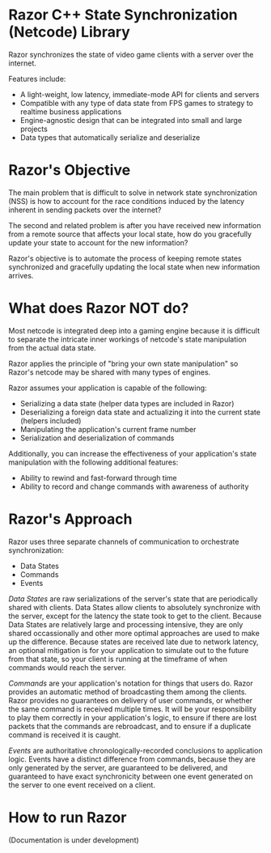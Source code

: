 # Razor C++ State Synchronization (Netcode) Library

Razor synchronizes the state of video game clients with a server over
the internet.

Features include:

* A light-weight, low latency, immediate-mode API for clients and servers
* Compatible with any type of data state from FPS games to strategy to realtime business applications
* Engine-agnostic design that can be integrated into small and large projects
* Data types that automatically serialize and deserialize

# Razor's Objective

The main problem that is difficult to solve in network state
synchronization (NSS) is how to account for the race conditions induced by
the latency inherent in sending packets over the internet?

The second and related problem is after you have received new information
from a remote source that affects your local state, how do you gracefully
update your state to account for the new information?

Razor's objective is to automate the process of keeping remote states
synchronized and gracefully updating the local state when new information
arrives.

# What does Razor NOT do?

Most netcode is integrated deep into a gaming engine because it is difficult
to separate the intricate inner workings of netcode's state manipulation from
the actual data state.

Razor applies the principle of "bring your own state manipulation" so Razor's netcode
may be shared with many types of engines.

Razor assumes your application is capable of the following:

* Serializing a data state (helper data types are included in Razor)
* Deserializing a foreign data state and actualizing it into the current state (helpers included)
* Manipulating the application's current frame number
* Serialization and deserialization of commands

Additionally, you can increase the effectiveness of your application's state manipulation
with the following additional features:

* Ability to rewind and fast-forward through time
* Ability to record and change commands with awareness of authority

# Razor's Approach

Razor uses three separate channels of communication to orchestrate synchronization:

* Data States
* Commands
* Events

*Data States* are raw serializations of the server's state that are periodically shared with
clients. Data States allow clients to absolutely synchronize with the server, except for
the latency the state took to get to the client. Because Data States are relatively large
and processing intensive, they are only shared occassionally and other more optimal approaches
are used to make up the difference. Because states are received late due to network latency,
an optional mitigation is for your application to simulate out to the future
from that state, so your client is running at the timeframe of when commands would reach the
server.

*Commands* are your application's notation for things that users do. Razor provides an 
automatic method of broadcasting them among the clients. Razor provides no guarantees
on delivery of user commands, or whether the same command is received multiple times.
It will be your responsibility to play them correctly in your application's logic, 
to ensure if there are lost packets that the commands are rebroadcast, and to ensure if
a duplicate command is received it is caught.

*Events* are authoritative chronologically-recorded conclusions to application logic.
Events have a distinct difference from commands, because they are only generated by the server,
are guaranteed to be delivered, and guaranteed to have exact synchronicity between one 
event generated on the server to one event received on a client.

# How to run Razor

(Documentation is under development)